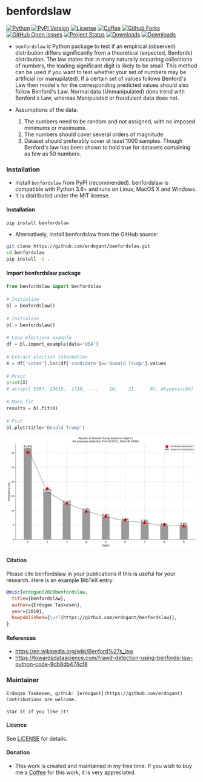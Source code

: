 # benfordslaw

[![Python](https://img.shields.io/pypi/pyversions/benfordslaw)](https://img.shields.io/pypi/pyversions/benfordslaw)
[![PyPI Version](https://img.shields.io/pypi/v/benfordslaw)](https://pypi.org/project/benfordslaw/)
[![License](https://img.shields.io/badge/license-MIT-green.svg)](https://github.com/erdogant/benfordslaw/blob/master/LICENSE)
[![Coffee](https://img.shields.io/badge/coffee-black-grey.svg)](https://erdogant.github.io/donate/?currency=USD&amount=5)
[![Github Forks](https://img.shields.io/github/forks/erdogant/benfordslaw.svg)](https://github.com/erdogant/benfordslaw/network)
[![GitHub Open Issues](https://img.shields.io/github/issues/erdogant/benfordslaw.svg)](https://github.com/erdogant/benfordslaw/issues)
[![Project Status](http://www.repostatus.org/badges/latest/active.svg)](http://www.repostatus.org/#active)
[![Downloads](https://pepy.tech/badge/benfordslaw/month)](https://pepy.tech/project/benfordslaw/month)
[![Downloads](https://pepy.tech/badge/benfordslaw)](https://pepy.tech/project/benfordslaw)


* ``benfordslaw`` is Python package to test if an empirical (observed) distribution differs significantly from a theoretical (expected, Benfords) distribution. The law states that in many naturally occurring collections of numbers, the leading significant digit is likely to be small. This method can be used if you want to test whether your set of numbers may be artificial (or manupilated). If a certain set of values follows Benford's Law then model's for the corresponding predicted values should also follow Benford's Law. Normal data (Unmanipulated) does trend with Benford's Law, whereas Manipulated or fraudulent data does not.

* Assumptions of the data:
  1. The numbers need to be random and not assigned, with no imposed minimums or maximums.
  2. The numbers should cover several orders of magnitude
  3. Dataset should preferably cover at least 1000 samples. Though Benford's law has been shown to hold true for datasets containing as few as 50 numbers.


### Installation
* Install ``benfordslaw`` from PyPI (recommended). benfordslaw is compatible with Python 3.6+ and runs on Linux, MacOS X and Windows. 
* It is distributed under the MIT license.

#### Installation
```
pip install benfordslaw
```

* Alternatively, install benfordslaw from the GitHub source:
```bash
git clone https://github.com/erdogant/benfordslaw.git
cd benfordslaw
pip install -U .
```  

#### Import benfordslaw package
```python
from benfordslaw import benfordslaw

# Initialize
bl = benfordslaw()

# Initialize
bl = benfordslaw()

# Load elections example
df = bl.import_example(data='USA')

# Extract election information.
X = df['votes'].loc[df['candidate']=='Donald Trump'].values

# Print
print(X)
# array([ 5387, 23618,  1710, ...,    16,    21,     0], dtype=int64)

# Make fit
results = bl.fit(X)

# Plot
bl.plot(title='Donald Trump')
```
<p align="center">
  <img src="https://github.com/erdogant/benfordslaw/blob/master/docs/figs/fig1.png" width="600" />
</p>

#### Citation
Please cite benfordslaw in your publications if this is useful for your research. Here is an example BibTeX entry:
```BibTeX
@misc{erdogant2020benfordslaw,
  title={benfordslaw},
  author={Erdogan Taskesen},
  year={2019},
  howpublished={\url{https://github.com/erdogant/benfordslaw}},
}
```

#### References
* https://en.wikipedia.org/wiki/Benford%27s_law
* https://towardsdatascience.com/frawd-detection-using-benfords-law-python-code-9db8db474cf8
   
### Maintainer
	Erdogan Taskesen, github: [erdogant](https://github.com/erdogant)
	Contributions are welcome.

	Star it if you like it!

#### Licence
See [LICENSE](LICENSE) for details.

#### Donation
* This work is created and maintained in my free time. If you wish to buy me a <a href="https://erdogant.github.io/donate/?currency=USD&amount=5">Coffee</a> for this work, it is very appreciated.

